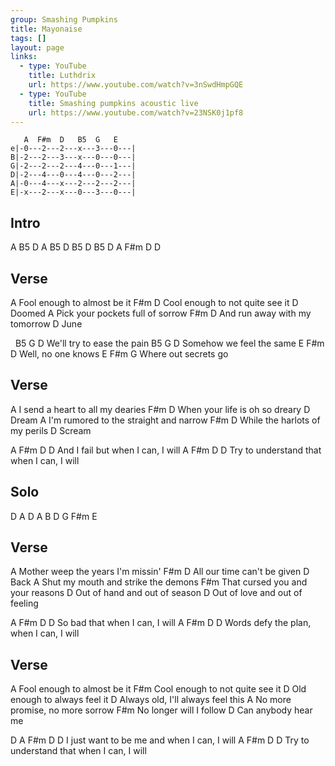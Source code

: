 ```yaml
---
group: Smashing Pumpkins
title: Mayonaise
tags: []
layout: page
links:
  - type: YouTube
    title: Luthdrix
    url: https://www.youtube.com/watch?v=3nSwdHmpGQE
  - type: YouTube
    title: Smashing pumpkins acoustic live
    url: https://www.youtube.com/watch?v=23NSK0j1pf8
---
```


```chordpro
   A  F#m  D   B5  G   E
e|-0---2---2---x---3---0---|
B|-2---2---3---x---0---0---|
G|-2---2---2---4---0---1---|
D|-2---4---0---4---0---2---|
A|-0---4---x---2---2---2---|
E|-x---2---x---0---3---0---|
 ```

## Intro

A B5 D
A B5 D
B5 D B5 D
A F#m D D

## Verse

A
Fool enough to almost be it
F#m                              D
Cool enough to not quite see it
       D
Doomed
A
Pick your pockets full of sorrow
F#m                            D
And run away with my tomorrow
     D
June

&nbsp;     B5     G        D
We'll try to ease the pain
    B5     G        D
Somehow we feel the same
      E  F#m  D
Well, no one knows
E            F#m  G
Where out secrets go

## Verse

A
I send a heart to all my dearies
F#m                             D
When your life is oh so dreary
      D
Dream
A
I'm rumored to the straight and narrow
F#m                             D
While the harlots of my perils
       D
Scream

A     F#m      D             D
And I fail but when I can, I will
A           F#m               D      D
Try to understand that when I can, I will

## Solo

D   A   D     A
B   D   G F#m E

## Verse

A
Mother weep the years I'm missin'
F#m                          D
All our time can't be given
     D
Back
A
Shut my mouth and strike the demons
F#m
That cursed you and your reasons
D
Out of hand and out of season
D
Out of love and out of feeling

A  F#m             D      D
So bad that when I can, I will
A              F#m          D      D
Words defy the plan, when I can, I will

## Verse

A
Fool enough to almost be it
F#m
Cool enough to not quite see it
D
Old enough to always feel it
D
Always old, I'll always feel this
A
No more promise, no more sorrow
F#m
No longer will I follow
D
Can anybody hear me

D              A  F#m           D      D
I just want to be me and when I can, I will
A           F#m               D      D
Try to understand that when I can, I will
